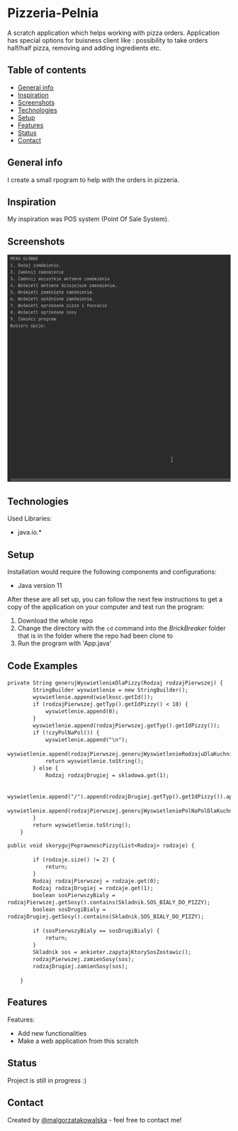
        
# Pizzeria-Pelnia
A scratch application which helps working with pizza orders. 
Application has special options for buisness client like : possibility to take orders half/half pizza, removing and adding ingredients etc.

## Table of contents
* [General info](#general-info)
* [Inspiration](#inspiration)
* [Screenshots](#screenshots)
* [Technologies](#technologies)
* [Setup](#setup)
* [Features](#features)
* [Status](#status)
* [Contact](#contact)

## General info
I create a small rpogram to help with the orders in pizzeria. 

## Inspiration
My inspiration was POS system (Point Of Sale System).
                                                                       

## Screenshots
<img src="gifs/pizzeriapelniaver1.gif" width="600"/>
<br>



## Technologies

Used Libraries: 

* java.io.*

## Setup

Installation would require the following components and configurations:

* Java version 11

After these are all set up, you can follow the next few instructions to get a copy of the application on your computer and test run the program:

1. Download the whole repo
2. Change the directory with the `cd` command into the *BrickBreaker* folder that is in the folder where the repo had been clone to
3. Run the program with 'App.java'

## Code Examples

```
private String generujWyswietlenieDlaPizzy(Rodzaj rodzajPierwszej) {
        StringBuilder wyswietlenie = new StringBuilder();
        wyswietlenie.append(wielkosc.getId());
        if (rodzajPierwszej.getTyp().getIdPizzy() < 10) {
            wyswietlenie.append(0);
        }
        wyswietlenie.append(rodzajPierwszej.getTyp().getIdPizzy());
        if (!czyPolNaPol()) {
            wyswietlenie.append("\n");
            wyswietlenie.append(rodzajPierwszej.generujWyswietlenieRodzajuDlaKuchni());
            return wyswietlenie.toString();
        } else {
            Rodzaj rodzajDrugiej = skladowa.get(1);

            wyswietlenie.append("/").append(rodzajDrugiej.getTyp().getIdPizzy()).append("\n");
            wyswietlenie.append(rodzajPierwszej.generujWyswietleniePolNaPolDlaKuchni(rodzajDrugiej));
        }
        return wyswietlenie.toString();
    }
```
```
public void skorygujPoprawnoscPizzy(List<Rodzaj> rodzaje) {

        if (rodzaje.size() != 2) {
            return;
        }
        Rodzaj rodzajPierwszej = rodzaje.get(0);
        Rodzaj rodzajDrugiej = rodzaje.get(1);
        boolean sosPierwszyBialy = rodzajPierwszej.getSosy().contains(Skladnik.SOS_BIALY_DO_PIZZY);
        boolean sosDrugiBialy = rodzajDrugiej.getSosy().contains(Skladnik.SOS_BIALY_DO_PIZZY);

        if (sosPierwszyBialy == sosDrugiBialy) {
            return;
        }
        Skladnik sos = ankieter.zapytajKtorySosZostawic();
        rodzajPierwszej.zamienSosy(sos);
        rodzajDrugiej.zamienSosy(sos);

    }
```
## Features

Features: 
* Add new functionalities
* Make a web application from this scratch


## Status
Project is still in progress  :)

## Contact
Created by [@malgorzatakowalska](https://www.malgorzatakowalska.com/) - feel free to contact me! 

